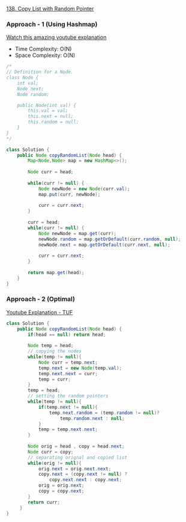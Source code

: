 [138. Copy List with Random Pointer](https://leetcode.com/problems/copy-list-with-random-pointer/)

### Approach - 1 (Using Hashmap)

[Watch this amazing youtube explanation](https://www.youtube.com/watch?v=5Y2EiZST97Y)

- Time Complexity: O(N)
- Space Complexity: O(N)

```java
/*
// Definition for a Node.
class Node {
    int val;
    Node next;
    Node random;

    public Node(int val) {
        this.val = val;
        this.next = null;
        this.random = null;
    }
}
*/

class Solution {
    public Node copyRandomList(Node head) {
        Map<Node,Node> map = new HashMap<>();
        
        Node curr = head;
        
        while(curr != null) {
            Node newNode = new Node(curr.val);
            map.put(curr, newNode);
            
            curr = curr.next;
        }
        
        curr = head;
        while(curr != null) {
            Node newNode = map.get(curr);
            newNode.random = map.getOrDefault(curr.random, null);
            newNode.next = map.getOrDefault(curr.next, null);
            
            curr = curr.next;
        }
        
        return map.get(head);
    }
}
```

### Approach - 2 (Optimal)

[Youtube Explanation - TUF](https://www.youtube.com/watch?v=VNf6VynfpdM)

```java
class Solution {
    public Node copyRandomList(Node head) {
        if(head == null) return head;
        
        Node temp = head;
        // copying the nodes
        while(temp != null){
            Node curr = temp.next;
            temp.next = new Node(temp.val);
            temp.next.next = curr;
            temp = curr;
        }
        temp = head;
        // setting the random pointers
        while(temp != null){
            if(temp.next != null){
                temp.next.random = (temp.random != null)?
                    temp.random.next : null;
            }
            temp = temp.next.next;
        }
        
        Node orig = head , copy = head.next;
        Node curr = copy;
        // separating orignal and copied list
        while(orig != null){
            orig.next = orig.next.next;
            copy.next = (copy.next != null) ? 
                copy.next.next : copy.next;
            orig = orig.next;
            copy = copy.next;
        }
        return curr;
     }
}
```
